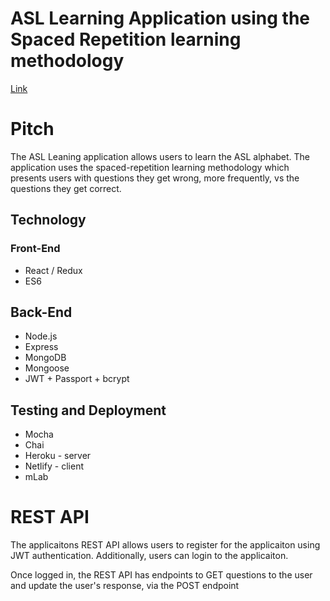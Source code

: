 # ASL Learning Application using the Spaced Repetition learning methodology

[Link](https:/learning-asl-alphabet.netlify.com/ "ASL website")


# Pitch
The ASL Leaning application allows users to learn the ASL alphabet.  The application uses the spaced-repetition learning methodology which presents users with questions they get wrong, more frequently, vs the questions they get correct.



## Technology
### Front-End

- React / Redux
- ES6

## Back-End

- Node.js
- Express
- MongoDB
- Mongoose
- JWT + Passport + bcrypt

## Testing and Deployment

- Mocha
- Chai
- Heroku - server
- Netlify - client
- mLab

# REST API
The applicaitons REST API allows users to register for the applicaiton using JWT authentication.  Additionally, users can login to the applicaiton.

Once logged in, the REST API has endpoints to GET questions to the user and update the user's response, via the POST endpoint 